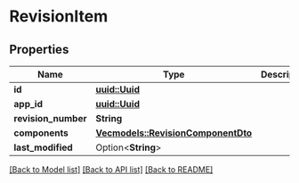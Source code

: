 # RevisionItem

## Properties

Name | Type | Description | Notes
------------ | ------------- | ------------- | -------------
**id** | [**uuid::Uuid**](uuid::Uuid.md) |  | 
**app_id** | [**uuid::Uuid**](uuid::Uuid.md) |  | 
**revision_number** | **String** |  | 
**components** | [**Vec<models::RevisionComponentDto>**](RevisionComponentDto.md) |  | [readonly]
**last_modified** | Option<**String**> |  | [optional]

[[Back to Model list]](../README.md#documentation-for-models) [[Back to API list]](../README.md#documentation-for-api-endpoints) [[Back to README]](../README.md)


